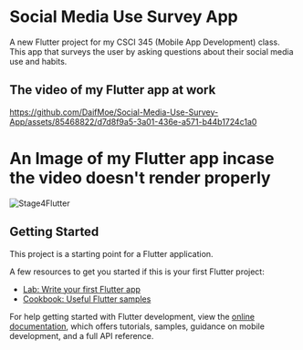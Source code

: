 # Social Media Use Survey App

A new Flutter project for my CSCI 345 (Mobile App Development) class. This 
app that surveys the user by asking questions about their social media use and habits.

## The video of my Flutter app at work
https://github.com/DaifMoe/Social-Media-Use-Survey-App/assets/85468822/d7d8f9a5-3a01-436e-a571-b44b1724c1a0

# An Image of my Flutter app incase the video doesn't render properly
![Stage4Flutter](https://github.com/DaifMoe/Social-Media-Use-Survey-App/assets/85468822/13c0506d-2dbd-410f-ab87-3ac6196d92c9)


## Getting Started

This project is a starting point for a Flutter application.

A few resources to get you started if this is your first Flutter project:

- [Lab: Write your first Flutter app](https://docs.flutter.dev/get-started/codelab)
- [Cookbook: Useful Flutter samples](https://docs.flutter.dev/cookbook)

For help getting started with Flutter development, view the
[online documentation](https://docs.flutter.dev/), which offers tutorials,
samples, guidance on mobile development, and a full API reference.
